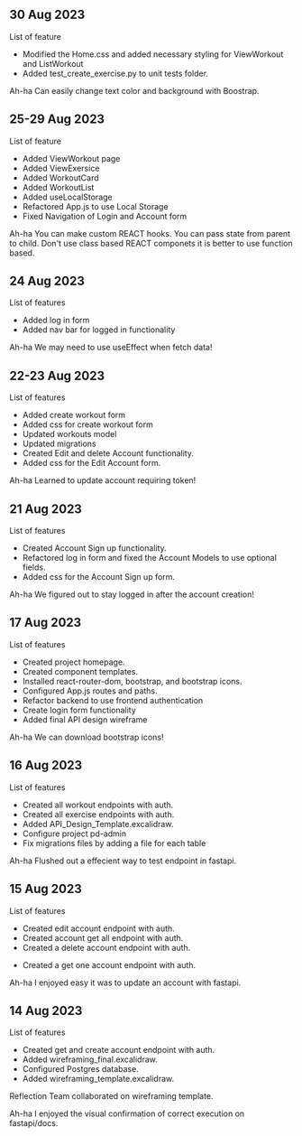 ## 30 Aug 2023

List of feature

- Modified the Home.css and added necessary styling for ViewWorkout and ListWorkout
- Added test_create_exercise.py to unit tests folder.

Ah-ha
Can easily change text color and background with Boostrap.

## 25-29 Aug 2023

List of feature

- Added ViewWorkout page
- Added ViewExersice
- Added WorkoutCard
- Added WorkoutList
- Added useLocalStorage
- Refactored App.js to use Local Storage
- Fixed Navigation of Login and Account form

Ah-ha
You can make custom REACT hooks.
You can pass state from parent to child.
Don't use class based REACT componets it is better to use function based.

## 24 Aug 2023

List of features

- Added log in form
- Added nav bar for logged in functionality

Ah-ha
We may need to use useEffect when fetch data!

## 22-23 Aug 2023

List of features

- Added create workout form
- Added css for create workout form
- Updated workouts model
- Updated migrations
- Created Edit and delete Account functionality.
- Added css for the Edit Account form.

Ah-ha
Learned to update account requiring token!

## 21 Aug 2023

List of features

- Created Account Sign up functionality.
- Refactored log in form and fixed the Account Models to use optional fields.
- Added css for the Account Sign up form.

Ah-ha
We figured out to stay logged in after the account creation!

## 17 Aug 2023

List of features

- Created project homepage.
- Created component templates.
- Installed react-router-dom, bootstrap, and bootstrap icons.
- Configured App.js routes and paths.
- Refactor backend to use frontend authentication
- Create login form functionality
- Added final API design wireframe

Ah-ha
We can download bootstrap icons!

## 16 Aug 2023

List of features

- Created all workout endpoints with auth.
- Created all exercise endpoints with auth.
- Added API_Design_Template.excalidraw.
- Configure project pd-admin
- Fix migrations files by adding a file for each table

Ah-ha
Flushed out a effecient way to test endpoint in fastapi.

## 15 Aug 2023

List of features

- Created edit account endpoint with auth.
- Created account get all endpoint with auth.
- Created a delete account endpoint with auth.

* Created a get one account endpoint with auth.

Ah-ha
I enjoyed easy it was to update an account with fastapi.

## 14 Aug 2023

List of features

- Created get and create account endpoint with auth.
- Added wireframing_final.excalidraw.
- Configured Postgres database.
- Added wireframing_template.excalidraw.

Reflection
Team collaborated on wireframing template.

Ah-ha
I enjoyed the visual confirmation of correct execution on fastapi/docs.
